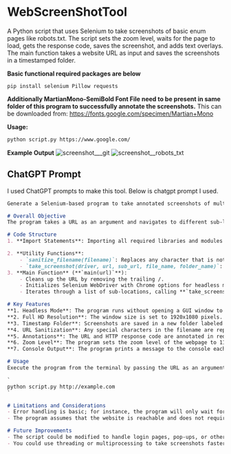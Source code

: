 # WebScreenShotTool
A Python script that uses Selenium to take screenshots of basic enum pages like robots.txt. The script sets the zoom level, waits for the page to load, gets the response code, saves the screenshot, and adds text overlays. The main function takes a website URL as input and saves the screenshots in a timestamped folder.

**Basic functional required packages are below**
```
pip install selenium Pillow requests
```
**Additionally MartianMono-SemiBold Font File need to be present in same folder of this program to successfully annotate the screenshots.**
This can be downloaded from: https://fonts.google.com/specimen/Martian+Mono

**Usage:**
```bash
python script.py https://www.google.com/
```

**Example Output**
![screenshot___git](https://github.com/akash0x01/WebScreenShotTool/assets/145096386/45534a21-05b5-4fb4-822e-996e500568a5)
![screenshot__robots_txt](https://github.com/akash0x01/WebScreenShotTool/assets/145096386/0a7cd2c7-1e2f-48bc-abc9-903aa4de28e6)

## ChatGPT Prompt
I used ChatGPT prompts to make this tool. Below is chatgpt prompt I used.
```markdown
Generate a Selenium-based program to take annotated screenshots of multiple sub-locations under a given URL. Following is the requirement specification.

# Overall Objective
The program takes a URL as an argument and navigates to different sub-locations under that URL to take screenshots. It annotates each screenshot with the URL and the HTTP response code. The screenshots are saved in a folder named by the current timestamp. The program is intended to work in headless mode so as not to interrupt the current user's workflow.

# Code Structure
1. **Import Statements**: Importing all required libraries and modules like `webdriver` from Selenium, `Image` from PIL, and `requests`.

2. **Utility Functions**:
	- `sanitize_filename(filename)`: Replaces any character that is not alphanumeric or underscore with an underscore.
	- `take_screenshot(driver, url, sub_url, file_name, folder_name)`: Responsible for navigation, taking screenshots, annotation, and saving the screenshot in a folder.
3. **Main Function** (**`main(url)`**):
	- Cleans up the URL by removing the trailing /.
	- Initializes Selenium WebDriver with Chrome options for headless mode.
	- Iterates through a list of sub-locations, calling **`take_screenshot()`** for each.

# Key Features
**1. Headless Mode**: The program runs without opening a GUI window to prevent interruption.
**2. Full HD Resolution**: The window size is set to 1920x1080 pixels.
**3. Timestamp Folder**: Screenshots are saved in a new folder labeled with the current timestamp.
**4. URL Sanitization**: Any special characters in the filename are replaced by underscores.
**5. Annotations**: The URL and HTTP response code are annotated in red text on each screenshot.
**6. Zoom Level**: The program sets the zoom level of the webpage to 110%.
**7. Console Output**: The program prints a message to the console each time a screenshot is successfully saved.

# Usage
Execute the program from the terminal by passing the URL as an argument:

`
python script.py http://example.com
`

# Limitations and Considerations
- Error handling is basic; for instance, the program will only wait for 10 seconds for the webpage to load.
- The program assumes that the website is reachable and does not require login/authentication.

# Future Improvements
- The script could be modified to handle login pages, pop-ups, or other interactive elements.
- You could use threading or multiprocessing to take screenshots faster if dealing with a large number of sub-locations.
```
